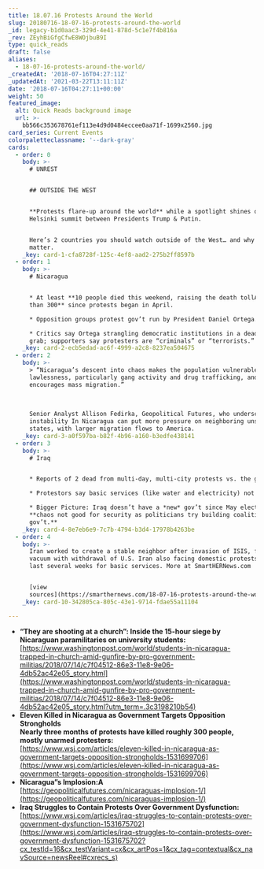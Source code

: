 ```yaml
---
title: 18.07.16 Protests Around the World
slug: 20180716-18-07-16-protests-around-the-world
_id: legacy-b1d0aac3-329d-4e41-878d-5c1e7f4b816a
_rev: ZEyhBiGfgCfwE8WOjbuB9I
type: quick_reads
draft: false
aliases:
  - 18-07-16-protests-around-the-world/
_createdAt: '2018-07-16T04:27:11Z'
_updatedAt: '2021-03-22T13:11:11Z'
date: '2018-07-16T04:27:11+00:00'
weight: 50
featured_image:
  alt: Quick Reads background image
  url: >-
    bb566c353678761ef113e4d9d0484eccee0aa71f-1699x2560.jpg
card_series: Current Events
colorpaletteclassname: '--dark-gray'
cards:
  - order: 0
    body: >-
      # UNREST


      ## OUTSIDE THE WEST


      **Protests flare-up around the world** while a spotlight shines on the
      Helsinki summit between Presidents Trump & Putin.


      Here’s 2 countries you should watch outside of the West… and why they
      matter.
    _key: card-1-cfa8728f-125c-4ef8-aad2-275b2ff8597b
  - order: 1
    body: >-
      # Nicaragua


      * At least **10 people died this weekend, raising the death tollA to more
      than 300** since protests began in April.

      * Opposition groups protest gov’t run by President Daniel Ortega.

      * Critics say Ortega strangling democratic institutions in a deadly power
      grab; supporters say protesters are “criminals” or “terrorists.”
    _key: card-2-ecb5edad-ac6f-4999-a2c8-8237ea504675
  - order: 2
    body: >-
      > “Nicaragua’s descent into chaos makes the population vulnerable to
      lawlessness, particularly gang activity and drug trafficking, and
      encourages mass migration.”  
        
        
        
      Senior Analyst Allison Fedirka, Geopolitical Futures, who underscores
      instability In Nicaragua can put more pressure on neighboring unstable
      states, with larger migration flows to America.
    _key: card-3-a0f597ba-b82f-4b96-a160-b3edfe438141
  - order: 3
    body: >-
      # Iraq


      * Reports of 2 dead from multi-day, multi-city protests vs. the gov’t.

      * Protestors say basic services (like water and electricity) not provided.

      * Bigger Picture: Iraq doesn’t have a *new* gov’t since May election;A
      **chaos not good for security as politicians try building coalition
      gov’t.**
    _key: card-4-8e7eb6e9-7c7b-4794-b3d4-17978b4263be
  - order: 4
    body: >-
      Iran worked to create a stable neighbor after invasion of ISIS, filling a
      vacuum with withdrawal of U.S. Iran also facing domestic protests over
      last several weeks for basic services. More at SmartHERNews.com


      [view
      sources](https://smarthernews.com/18-07-16-protests-around-the-world/)
    _key: card-10-342805ca-805c-43e1-9714-fdae55a11104

---
```

* **“They are shooting at a church”: Inside the 15-hour siege by Nicaraguan paramilitaries on university students:**  
[https://www.washingtonpost.com/world/students-in-nicaragua-trapped-in-church-amid-gunfire-by-pro-government-militias/2018/07/14/c7f04512-86e3-11e8-9e06-4db52ac42e05_story.html](https://www.washingtonpost.com/world/students-in-nicaragua-trapped-in-church-amid-gunfire-by-pro-government-militias/2018/07/14/c7f04512-86e3-11e8-9e06-4db52ac42e05_story.html?utm_term=.3c3198210b54)
* **Eleven Killed in Nicaragua as Government Targets Opposition Strongholds**  
**Nearly three months of protests have killed roughly 300 people, mostly unarmed protesters:**  
[https://www.wsj.com/articles/eleven-killed-in-nicaragua-as-government-targets-opposition-strongholds-1531699706](https://www.wsj.com/articles/eleven-killed-in-nicaragua-as-government-targets-opposition-strongholds-1531699706)
* **Nicaragua”s Implosion:A**  
[https://geopoliticalfutures.com/nicaraguas-implosion-1/](https://geopoliticalfutures.com/nicaraguas-implosion-1/)
* **Iraq Struggles to Contain Protests Over Government Dysfunction:**  
[https://www.wsj.com/articles/iraq-struggles-to-contain-protests-over-government-dysfunction-1531675702](https://www.wsj.com/articles/iraq-struggles-to-contain-protests-over-government-dysfunction-1531675702?cx_testId=16&cx_testVariant=cx&cx_artPos=1&cx_tag=contextual&cx_navSource=newsReel#cxrecs_s)